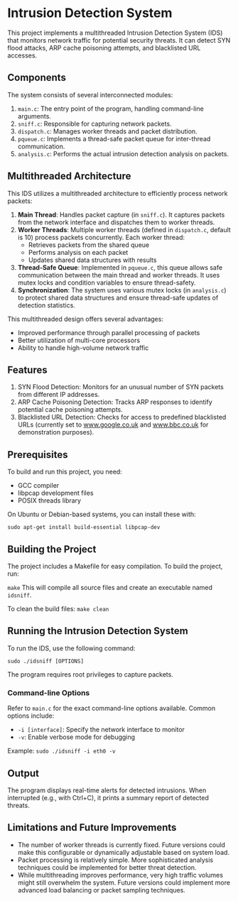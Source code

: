 # Intrusion Detection System

This project implements a multithreaded Intrusion Detection System (IDS) that monitors network traffic for potential security threats. It can detect SYN flood attacks, ARP cache poisoning attempts, and blacklisted URL accesses.

## Components

The system consists of several interconnected modules:

1. `main.c`: The entry point of the program, handling command-line arguments.
2. `sniff.c`: Responsible for capturing network packets.
3. `dispatch.c`: Manages worker threads and packet distribution.
4. `pqueue.c`: Implements a thread-safe packet queue for inter-thread communication.
5. `analysis.c`: Performs the actual intrusion detection analysis on packets.

## Multithreaded Architecture

This IDS utilizes a multithreaded architecture to efficiently process network packets:

1. **Main Thread**: Handles packet capture (in `sniff.c`). It captures packets from the network interface and dispatches them to worker threads.
2. **Worker Threads**: Multiple worker threads (defined in `dispatch.c`, default is 10) process packets concurrently. Each worker thread:
   - Retrieves packets from the shared queue
   - Performs analysis on each packet
   - Updates shared data structures with results
3. **Thread-Safe Queue**: Implemented in `pqueue.c`, this queue allows safe communication between the main thread and worker threads. It uses mutex locks and condition variables to ensure thread-safety.
4. **Synchronization**: The system uses various mutex locks (in `analysis.c`) to protect shared data structures and ensure thread-safe updates of detection statistics.

This multithreaded design offers several advantages:
- Improved performance through parallel processing of packets
- Better utilization of multi-core processors
- Ability to handle high-volume network traffic

## Features

1. SYN Flood Detection: Monitors for an unusual number of SYN packets from different IP addresses.
2. ARP Cache Poisoning Detection: Tracks ARP responses to identify potential cache poisoning attempts.
3. Blacklisted URL Detection: Checks for access to predefined blacklisted URLs (currently set to www.google.co.uk and www.bbc.co.uk for demonstration purposes).

## Prerequisites

To build and run this project, you need:
- GCC compiler
- libpcap development files
- POSIX threads library

On Ubuntu or Debian-based systems, you can install these with:

`sudo apt-get install build-essential libpcap-dev`

## Building the Project

The project includes a Makefile for easy compilation. To build the project, run:

`make`
This will compile all source files and create an executable named `idsniff`.

To clean the build files:
`make clean`

## Running the Intrusion Detection System

To run the IDS, use the following command:

`sudo ./idsniff [OPTIONS]`

The program requires root privileges to capture packets.

### Command-line Options

Refer to `main.c` for the exact command-line options available. Common options include:
- `-i [interface]`: Specify the network interface to monitor
- `-v`: Enable verbose mode for debugging

Example: 
`sudo ./idsniff -i eth0 -v`

## Output

The program displays real-time alerts for detected intrusions. When interrupted (e.g., with Ctrl+C), it prints a summary report of detected threats.

## Limitations and Future Improvements

- The number of worker threads is currently fixed. Future versions could make this configurable or dynamically adjustable based on system load.
- Packet processing is relatively simple. More sophisticated analysis techniques could be implemented for better threat detection.
- While multithreading improves performance, very high traffic volumes might still overwhelm the system. Future versions could implement more advanced load balancing or packet sampling techniques.

